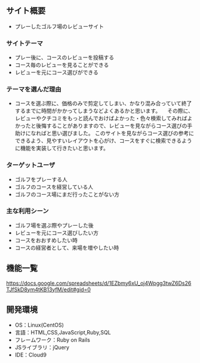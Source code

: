 # <golfers>

## サイト概要
- プレーしたゴルフ場のレビューサイト

### サイトテーマ
- プレー後に、コースのレビューを投稿する
- コース毎のレビューを見ることができる
- レビューを元にコース選びができる

### テーマを選んだ理由
- コースを選ぶ際に、価格のみで剪定してしまい、かなり混み合っていて終了するまでに時間がかかってしまうなどよくあるかと思います。
　その際に、レビューやクチコミをもっと読んでおけばよかった・色々検索してみればよかったと後悔することがありますので、レビューを見ながらコース選びの手助けになればと思い選びました。
  このサイトを見ながらコース選びの参考にできるよう、見やすいレイアウトを心がけ、コースをすぐに検索できるように機能を実装して行きたいと思います。
 
### ターゲットユーザ
- ゴルフをプレーする人
- ゴルフのコースを経営している人
- ゴルフのコース場にまだ行ったことがない方

### 主な利用シーン
- ゴルフ場を選ぶ際やプレーした後
- レビューを元にコース選びしたい方
- コースをおおすめしたい時
- コースの経営者として、来場を増やしたい時

## 機能一覧
<https://docs.google.com/spreadsheets/d/1EZbmy6xU_oj4Wpgg3twZ6Ds26TJfSkD8ym4tKB13yfM/edit#gid=0>

## 開発環境
- OS：Linux(CentOS)
- 言語：HTML,CSS,JavaScript,Ruby,SQL
- フレームワーク：Ruby on Rails
- JSライブラリ：jQuery
- IDE：Cloud9
